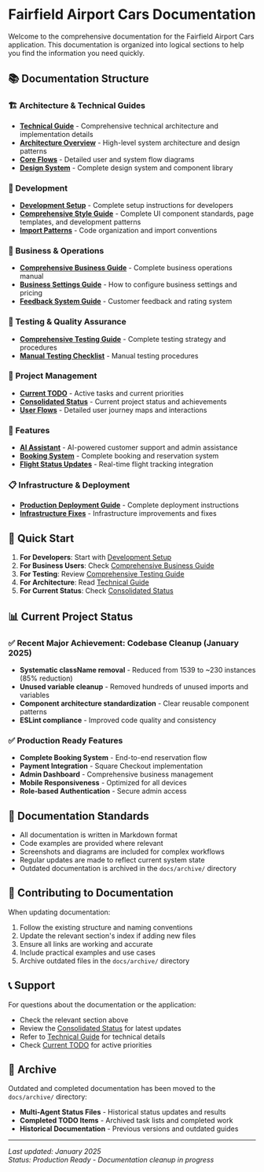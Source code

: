 # Fairfield Airport Cars Documentation

Welcome to the comprehensive documentation for the Fairfield Airport Cars application. This documentation is organized into logical sections to help you find the information you need quickly.

## 📚 Documentation Structure

### 🏗️ Architecture & Technical Guides
- **[Technical Guide](architecture/TECHNICAL_GUIDE.md)** - Comprehensive technical architecture and implementation details
- **[Architecture Overview](architecture/architecture.md)** - High-level system architecture and design patterns
- **[Core Flows](architecture/core-flows.md)** - Detailed user and system flow diagrams
- **[Design System](architecture/DESIGN_SYSTEM.md)** - Complete design system and component library

### 🚀 Development
- **[Development Setup](development/DEVELOPMENT_SETUP.md)** - Complete setup instructions for developers
- **[Comprehensive Style Guide](development/COMPREHENSIVE_STYLE_GUIDE.md)** - Complete UI component standards, page templates, and development patterns
- **[Import Patterns](development/IMPORT_PATTERNS.md)** - Code organization and import conventions

### 💼 Business & Operations
- **[Comprehensive Business Guide](business/COMPREHENSIVE_BUSINESS_GUIDE.md)** - Complete business operations manual
- **[Business Settings Guide](business/BUSINESS_SETTINGS_GUIDE.md)** - How to configure business settings and pricing
- **[Feedback System Guide](business/FEEDBACK_SYSTEM_GUIDE.md)** - Customer feedback and rating system

### 🧪 Testing & Quality Assurance
- **[Comprehensive Testing Guide](testing/COMPREHENSIVE_TESTING_GUIDE.md)** - Complete testing strategy and procedures
- **[Manual Testing Checklist](testing/MANUAL_TESTING_CHECKLIST.md)** - Manual testing procedures

### 🎯 Project Management
- **[Current TODO](CURRENT_TODO.md)** - Active tasks and current priorities
- **[Consolidated Status](multi-agent/CONSOLIDATED_STATUS.md)** - Current project status and achievements
- **[User Flows](USER_FLOWS.md)** - Detailed user journey maps and interactions

### 🎯 Features
- **[AI Assistant](features/ai-assistant.md)** - AI-powered customer support and admin assistance
- **[Booking System](features/booking-system.md)** - Complete booking and reservation system
- **[Flight Status Updates](features/flight-status-updates.md)** - Real-time flight tracking integration

### 📋 Infrastructure & Deployment
- **[Production Deployment Guide](PRODUCTION_DEPLOYMENT_GUIDE.md)** - Complete deployment instructions
- **[Infrastructure Fixes](INFRASTRUCTURE_FIXES.md)** - Infrastructure improvements and fixes

## 🚀 Quick Start

1. **For Developers**: Start with [Development Setup](development/DEVELOPMENT_SETUP.md)
2. **For Business Users**: Check [Comprehensive Business Guide](business/COMPREHENSIVE_BUSINESS_GUIDE.md)
3. **For Testing**: Review [Comprehensive Testing Guide](testing/COMPREHENSIVE_TESTING_GUIDE.md)
4. **For Architecture**: Read [Technical Guide](architecture/TECHNICAL_GUIDE.md)
5. **For Current Status**: Check [Consolidated Status](multi-agent/CONSOLIDATED_STATUS.md)

## 📊 Current Project Status

### ✅ **Recent Major Achievement: Codebase Cleanup (January 2025)**
- **Systematic className removal** - Reduced from 1539 to ~230 instances (85% reduction)
- **Unused variable cleanup** - Removed hundreds of unused imports and variables
- **Component architecture standardization** - Clear reusable component patterns
- **ESLint compliance** - Improved code quality and consistency

### ✅ **Production Ready Features**
- **Complete Booking System** - End-to-end reservation flow
- **Payment Integration** - Square Checkout implementation
- **Admin Dashboard** - Comprehensive business management
- **Mobile Responsiveness** - Optimized for all devices
- **Role-based Authentication** - Secure admin access

## 📖 Documentation Standards

- All documentation is written in Markdown format
- Code examples are provided where relevant
- Screenshots and diagrams are included for complex workflows
- Regular updates are made to reflect current system state
- Outdated documentation is archived in the `docs/archive/` directory

## 🔄 Contributing to Documentation

When updating documentation:
1. Follow the existing structure and naming conventions
2. Update the relevant section's index if adding new files
3. Ensure all links are working and accurate
4. Include practical examples and use cases
5. Archive outdated files in the `docs/archive/` directory

## 📞 Support

For questions about the documentation or the application:
- Check the relevant section above
- Review the [Consolidated Status](multi-agent/CONSOLIDATED_STATUS.md) for latest updates
- Refer to [Technical Guide](architecture/TECHNICAL_GUIDE.md) for technical details
- Check [Current TODO](CURRENT_TODO.md) for active priorities

## 📁 Archive

Outdated and completed documentation has been moved to the `docs/archive/` directory:
- **Multi-Agent Status Files** - Historical status updates and results
- **Completed TODO Items** - Archived task lists and completed work
- **Historical Documentation** - Previous versions and outdated guides

---

*Last updated: January 2025*  
*Status: Production Ready - Documentation cleanup in progress* 